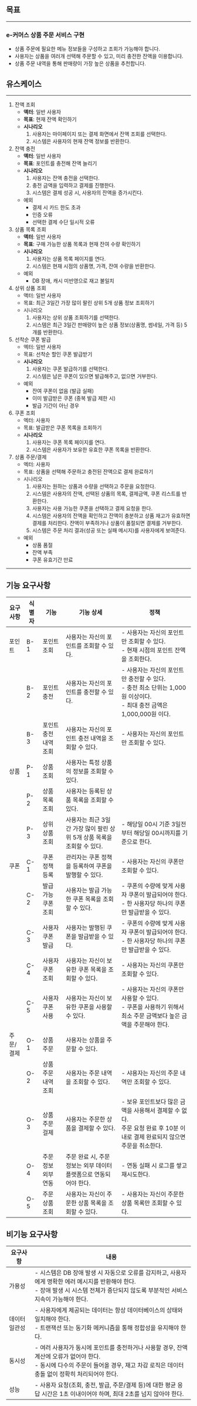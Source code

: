 ## 목표

---
### e-커머스 상품 주문 서비스 구현
  - 상품 주문에 필요한 메뉴 정보들을 구성하고 조회가 가능해야 합니다.
  - 사용자는 상품을 여러개 선택해 주문할 수 있고, 미리 충전한 잔액을 이용합니다.
  - 상품 주문 내역을 통해 판매량이 가장 높은 상품을 추천합니다.

## 유스케이스

---
1. 잔액 조회
    - **액터**: 일반 사용자
    - **목표**: 현재 잔액 확인하기
    - **시나리오**
        1. 사용자는 마이페이지 또는 결제 화면에서 잔액 조회를 선택한다.
        2. 시스템은 사용자의 현재 잔액 정보를 반환한다.
2. 잔액 충전
    - **액터**: 일반 사용자
    - **목표**: 포인트를 충전해 잔액 늘리기
    - **시나리오**
        1. 사용자는 잔액 충전을 선택한다.
        2. 충전 금액을 입력하고 결제를 진행한다.
        3. 시스템은 결제 성공 시, 사용자의 잔액을 증가시킨다.
    - 예외
        - 결제 시 카드 한도 초과
        - 인증 오류
        - 선택한 결제 수단 일시적 오류
3. 상품 목록 조회
    - **액터**: 일반 사용자
    - **목표**: 구매 가능한 상품 목록과 현재 잔여 수량 확인하기
    - **시나리오**
        1. 사용자는 상품 목록 페이지를 연다.
        2. 시스템은 현재 시점의 상품명, 가격, 잔여 수량을 반환한다.
    - 예외
        - DB 장애, 캐시 미반영으로 재고 불일치
4. 상위 상품 조회
    - 액터: 일반 사용자
    - 목표: 최근 3일간 가장 많이 팔린 상위 5개 상품 정보 조회하기
    - 시나리오
        1. 사용자는 상위 상품 조회하기를 선택한다.
        2. 시스템은 최근 3일간 판매량이 높은 상품 정보(상품명, 썸네일, 가격 등) 5개를 반환한다.
5. 선착순 쿠폰 발급
    - 엑터: 일반 사용자
    - 목표: 선착순 할인 쿠폰 발급받기
    - **시나리오**
        1. 사용자는 쿠폰 발급하기를 선택한다.
        2. 시스템은 남은 쿠폰이 있으면 발급해주고, 없으면 거부한다.
    - 예외
        - 잔여 쿠폰이 없음 (발급 실패)
        - 이미 발급받은 쿠폰 (중복 발급 제한 시)
        - 발급 기간이 아닌 경우
6. 쿠폰 조회
    - 엑터: 사용자
    - 목표: 발급받은 쿠폰 목록을 조회하기
    - **시나리오**
        1. 사용자는 쿠폰 목록 페이지를 연다.
        2. 시스템은 사용자가 보유한 유효한 쿠폰 목록을 반환한다.
7. 상품 주문/결제
    - 엑터: 사용자
    - 목표: 상품을 선택해 주문하고 충전된 잔액으로 결제 완료하기
    - 시나리오
        1. 사용자는 원하는 상품과 수량을 선택하고 주문을 요청한다.
        2. 시스템은 사용자의 잔액, 선택된 상품의 목록, 결제금액, 쿠폰 리스트를 반환한다.
        3. 사용자는 사용 가능한 쿠폰을 선택하고 결제 요청을 한다.
        4. 시스템은 사용자의 잔액을 확인하고 잔액이 충분하고 상품 재고가 유효하면 결제를 처리한다. 잔액이 부족하거나 상품이 품절되면 결제를 거부한다.
        5. 시스템은 주문 처리 결과(성공 또는 실패 메시지)를 사용자에게 보여준다.
    - 예외
        - 상품 품절
        - 잔액 부족
        - 쿠폰 유효기간 만료
---
## 기능 요구사항
| 요구사항   | 식별자 | 기능             | 기능 상세                                       | 정책                                                                                  |
|--------|-----|----------------|---------------------------------------------|-------------------------------------------------------------------------------------|
| 포인트   | B-1 | 포인트 조회         | 사용자는 자신의 포인트를 조회할 수 있다.                     | - 사용자는 자신의 포인트만 조회할 수 있다.<br>- 현재 시점의 포인트 잔액을 조회한다.                                 |
|        | B-2 | 포인트 충전         | 사용자는 자신의 포인트를 충전할 수 있다.                     | - 사용자는 자신의 포인트만 충전할 수 있다.<br>- 충전 최소 단위는 1,000원 이상이다.<br>- 최대 충전 금액은 1,000,000원 이다. |
|        | B-3 | 포인트 충전 내역 조회 | 사용자는 자신의 포인트 충전 내역을 조회할 수 있다.             | - 사용자는 자신의 포인트만 조회할 수 있다.                                                           |
| 상품    | P-1 | 상품 조회          | 사용자는 특정 상품의 정보를 조회할 수 있다.                   |                                                                                     |
|        | P-2 | 상품 목록 조회       | 사용자는 등록된 상품 목록을 조회할 수 있다.                  |                                                                                     |
|        | P-3 | 상위 상품 조회       | 사용자는 최근 3일간 가장 많이 팔린 상위 5개 상품 목록을 조회할 수 있다. | - 해당일 00시 기준 3일전부터 해당일 00시까지를 기준으로 한다.                                              |
| 쿠폰    | C-1 | 쿠폰 정책 등록       | 관리자는 쿠폰 정책을 등록하여 쿠폰을 발행할 수 있다.            | - 사용자는 자신의 쿠폰만 조회할 수 있다.                                                            |
|        | C-2 | 발급 가능 쿠폰 조회    | 사용자는 발급 가능한 쿠폰 목록을 조회할 수 있다.              | - 쿠폰의 수량에 맞게 사용자 쿠폰이 발급되어야 한다. <br> - 한 사용자당 하나의 쿠폰만 발급받을 수 있다.                     |
|        | C-3 | 사용자 쿠폰 발급      | 사용자는 발행된 쿠폰을 발급받을 수 있다.                     | - 쿠폰의 수량에 맞게 사용자 쿠폰이 발급되어야 한다. <br> - 한 사용자당 하나의 쿠폰만 발급받을 수 있다.                     |
|        | C-4 | 사용자 쿠폰 조회      | 사용자는 자신이 보유한 쿠폰 목록을 조회할 수 있다.             | - 사용자는 자신의 쿠폰만 조회할 수 있다.                                                            |
|        | C-5 | 사용자 쿠폰 사용      | 사용자는 자신이 보유한 쿠폰을 사용할 수 있다.                 | - 사용자는 자신의 쿠폰만 사용할 수 있다. <br> - 쿠폰을 사용하기 위해서 최소 주문 금액보다 높은 금액을 주문해야 한다.             |
| 주문/결제 | O-1 | 상품 주문          | 사용자는 상품을 주문할 수 있다.                            |                                                                                     |
|        | O-2 | 상품 주문 내역 조회   | 사용자는 주문 내역을 조회할 수 있다.                        | - 샤용자는 자신의 주문 내역만 조회할 수 있다.                                                         |
|        | O-3 | 상품 주문 걸제       | 사용자는 주문한 상품을 결제할 수 있다.                       | - 보유 포인트보다 많은 금액을 사용해서 결제할 수 없다.<br>주문 요청 완료 후 10분 이내로 결제 완료되지 않으면 주문을 취소한다.        |
|        | O-4 | 주문 정보 외부 연동    | 주문 완료 시, 주문 정보는 외부 데이터 플랫폼으로 연동되어야 한다. | - 연동 실패 시 로그를 쌓고 재시도한다.                                                             |
|        | O-5 | 주문 상품 조회       | 사용자는 자신이 주문한 상품 목록을 조회할 수 있다.             | - 사용자는 자신이 주문한 상품 목록만 조회할 수 있다.                                                     |

## 비기능 요구사항
| 요구사항 | 내용 |
| --- | --- |
| 가용성 | - 시스템은 DB 장애 발생 시 자동으로 오류를 감지하고, 사용자에게 명확한 에러 메시지를 반환해야 한다. <br> - 장애 발생 시 시스템 전체가 중단되지 않도록 부분적인 서비스 지속이 가능해야 한다. |
| 데이터 일관성 | - 사용자에게 제공되는 데이터는 항상 데이터베이스의 상태와 일치해야 한다. <br> - 트랜잭션 또는 동기화 메커니즘을 통해 정합성을 유지해야 한다. |
| 동시성 | - 여러 사용자가 동시에 포인트를 충전하거나 사용할 경우, 잔액 계산에 오류가 없어야 한다. <br> - 동시에 다수의 주문이 들어올 경우, 재고 차감 로직은 데이터 충돌 없이 정확히 처리되어야 한다. |
| 성능 | - 사용자 요청(조회, 충전, 발급, 주문/결제 등)에 대한 평균 응답 시간은 1초 이내이어야 하며, 최대 2초를 넘지 않아야 한다.  |